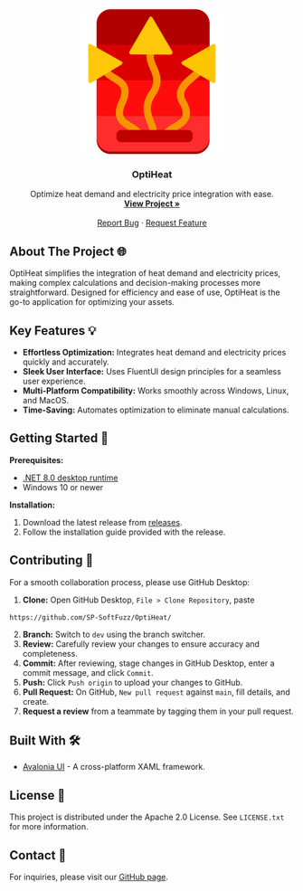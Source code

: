 <!-- PROJECT LOGO -->
<div align="center">
  <img src="images/icon.svg" alt="Logo" width="256" height="256">
  <h3 align="center">OptiHeat</h3>
  <p align="center">
    Optimize heat demand and electricity price integration with ease.
    <br />
    <a href="https://github.com/SP-SoftFuzz/OptiHeat"><strong>View Project »</strong></a>
    <br />
    <br />
    <a href="https://github.com/SP-SoftFuzz/OptiHeat/issues">Report Bug</a>
    ·
    <a href="https://github.com/SP-SoftFuzz/OptiHeat/issues">Request Feature</a>
  </p>
</div>

## About The Project 🌐

OptiHeat simplifies the integration of heat demand and electricity prices, making complex calculations and decision-making processes more straightforward. Designed for efficiency and ease of use, OptiHeat is the go-to application for optimizing your assets.

## Key Features 💡

- **Effortless Optimization:** Integrates heat demand and electricity prices quickly and accurately.
- **Sleek User Interface:** Uses FluentUI design principles for a seamless user experience.
- **Multi-Platform Compatibility:** Works smoothly across Windows, Linux, and MacOS.
- **Time-Saving:** Automates optimization to eliminate manual calculations.

## Getting Started 🚀

**Prerequisites:**
- [.NET 8.0 desktop runtime](https://dotnet.microsoft.com/en-us/download/dotnet/8.0)
- Windows 10 or newer

**Installation:**
1. Download the latest release from [releases](https://github.com/SP-SoftFuzz/OptiHeat/releases/).
2. Follow the installation guide provided with the release.

## Contributing 🤝

For a smooth collaboration process, please use GitHub Desktop:

1. **Clone:** Open GitHub Desktop, `File > Clone Repository`, paste
```
https://github.com/SP-SoftFuzz/OptiHeat/
```
2. **Branch:** Switch to `dev` using the branch switcher.
3. **Review:** Carefully review your changes to ensure accuracy and completeness.
4. **Commit:** After reviewing, stage changes in GitHub Desktop, enter a commit message, and click `Commit`.
5. **Push:** Click `Push origin` to upload your changes to GitHub.
6. **Pull Request:** On GitHub, `New pull request` against `main`, fill details, and create.
7. **Request a review** from a teammate by tagging them in your pull request.

## Built With 🛠️

- [Avalonia UI](https://avaloniaui.net/) - A cross-platform XAML framework.

## License 📝

This project is distributed under the Apache 2.0 License. See `LICENSE.txt` for more information.

## Contact 📧

For inquiries, please visit our [GitHub page](https://github.com/SP-SoftFuzz/OptiHeat).
